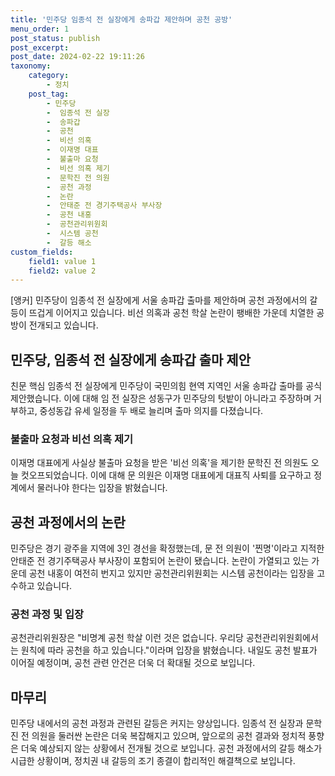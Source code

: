 ```yaml
---
title: '민주당 임종석 전 실장에게 송파갑 제안하며 공천 공방'
menu_order: 1
post_status: publish
post_excerpt: 
post_date: 2024-02-22 19:11:26
taxonomy:
    category:
        - 정치
    post_tag:
        - 민주당
        -  임종석 전 실장
        -  송파갑
        -  공천
        -  비선 의혹
        -  이재명 대표
        -  불출마 요청
        -  비선 의혹 제기
        -  문학진 전 의원
        -  공천 과정
        -  논란
        -  안태준 전 경기주택공사 부사장
        -  공천 내홍
        -  공천관리위원회
        -  시스템 공천
        -  갈등 해소
custom_fields:
    field1: value 1
    field2: value 2
---
```


[앵커] 민주당이 임종석 전 실장에게 서울 송파갑 출마를 제안하며 공천 과정에서의 갈등이 뜨겁게 이어지고 있습니다. 비선 의혹과 공천 학살 논란이 팽배한 가운데 치열한 공방이 전개되고 있습니다.
## 민주당, 임종석 전 실장에게 송파갑 출마 제안
친문 핵심 임종석 전 실장에게 민주당이 국민의힘 현역 지역인 서울 송파갑 출마를 공식 제안했습니다. 이에 대해 임 전 실장은 성동구가 민주당의 텃밭이 아니라고 주장하며 거부하고, 중성동갑 유세 일정을 두 배로 늘리며 출마 의지를 다졌습니다.
### 불출마 요청과 비선 의혹 제기
이재명 대표에게 사실상 불출마 요청을 받은 '비선 의혹'을 제기한 문학진 전 의원도 오늘 컷오프되었습니다. 이에 대해 문 의원은 이재명 대표에게 대표직 사퇴를 요구하고 정계에서 물러나야 한다는 입장을 밝혔습니다.
## 공천 과정에서의 논란
민주당은 경기 광주을 지역에 3인 경선을 확정했는데, 문 전 의원이 '찐명'이라고 지적한 안태준 전 경기주택공사 부사장이 포함되어 논란이 됐습니다. 논란이 가열되고 있는 가운데 공천 내홍이 여전히 번지고 있지만 공천관리위원회는 시스템 공천이라는 입장을 고수하고 있습니다.
### 공천 과정 및 입장
공천관리위원장은 "비명계 공천 학살 이런 것은 없습니다. 우리당 공천관리위원회에서는 원칙에 따라 공천을 하고 있습니다."이라며 입장을 밝혔습니다. 내일도 공천 발표가 이어질 예정이며, 공천 관련 안건은 더욱 더 확대될 것으로 보입니다.
## 마무리
민주당 내에서의 공천 과정과 관련된 갈등은 커지는 양상입니다. 임종석 전 실장과 문학진 전 의원을 둘러싼 논란은 더욱 복잡해지고 있으며, 앞으로의 공천 결과와 정치적 풍향은 더욱 예상되지 않는 상황에서 전개될 것으로 보입니다. 공천 과정에서의 갈등 해소가 시급한 상황이며, 정치권 내 갈등의 조기 종결이 합리적인 해결책으로 보입니다.
